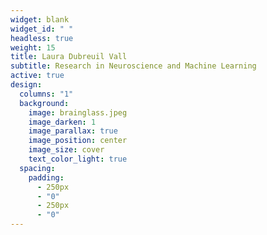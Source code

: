 ```yaml
---
widget: blank
widget_id: " "
headless: true
weight: 15
title: Laura Dubreuil Vall
subtitle: Research in Neuroscience and Machine Learning
active: true
design:
  columns: "1"
  background:
    image: brainglass.jpeg
    image_darken: 1
    image_parallax: true
    image_position: center
    image_size: cover
    text_color_light: true
  spacing:
    padding:
      - 250px
      - "0"
      - 250px
      - "0"
---
```

